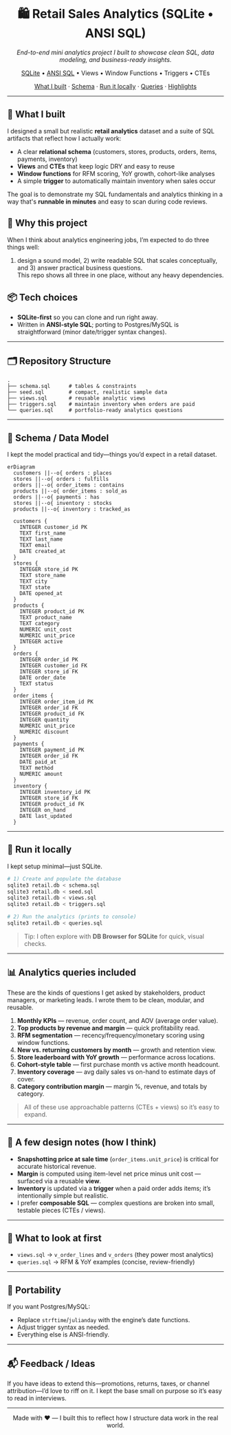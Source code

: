 
<!-- PROJECT HEADER -->
<h1 align="center">🛍️ Retail Sales Analytics (SQLite • ANSI SQL)</h1>
<p align="center">
  <em>End-to-end mini analytics project I built to showcase clean SQL, data modeling, and business-ready insights.</em>
</p>

<p align="center">
  <a href="https://www.sqlite.org/">SQLite</a> •
  <a href="https://en.wikipedia.org/wiki/SQL">ANSI SQL</a> •
  Views • Window Functions • Triggers • CTEs
</p>

<p align="center">
  <a href="#-what-i-built">What I built</a> ·
  <a href="#-schema--data-model">Schema</a> ·
  <a href="#-run-it-locally">Run it locally</a> ·
  <a href="#-analytics-queries-included">Queries</a> ·
  <a href="#-highlights--talking-points">Highlights</a>
</p>

---

## 🚀 What I built
I designed a small but realistic **retail analytics** dataset and a suite of SQL artifacts that reflect how I actually work:
- A clear **relational schema** (customers, stores, products, orders, items, payments, inventory)
- **Views** and **CTEs** that keep logic DRY and easy to reuse
- **Window functions** for RFM scoring, YoY growth, cohort-like analyses
- A simple **trigger** to automatically maintain inventory when sales occur

The goal is to demonstrate my SQL fundamentals and analytics thinking in a way that's **runnable in minutes** and easy to scan during code reviews.

## 🧭 Why this project
When I think about analytics engineering jobs, I’m expected to do three things well:
1) design a sound model, 2) write readable SQL that scales conceptually, and 3) answer practical business questions.  
This repo shows all three in one place, without any heavy dependencies.

## 📦 Tech choices
- **SQLite-first** so you can clone and run right away.
- Written in **ANSI-style SQL**; porting to Postgres/MySQL is straightforward (minor date/trigger syntax changes).

---

## 🗂️ Repository Structure
```
.
├── schema.sql      # tables & constraints
├── seed.sql        # compact, realistic sample data
├── views.sql       # reusable analytic views
├── triggers.sql    # maintain inventory when orders are paid
└── queries.sql     # portfolio-ready analytics questions
```

---

## 🧱 Schema / Data Model
I kept the model practical and tidy—things you’d expect in a retail dataset.

```mermaid
erDiagram
  customers ||--o{ orders : places
  stores ||--o{ orders : fulfills
  orders ||--o{ order_items : contains
  products ||--o{ order_items : sold_as
  orders ||--o{ payments : has
  stores ||--o{ inventory : stocks
  products ||--o{ inventory : tracked_as

  customers {
    INTEGER customer_id PK
    TEXT first_name
    TEXT last_name
    TEXT email
    DATE created_at
  }
  stores {
    INTEGER store_id PK
    TEXT store_name
    TEXT city
    TEXT state
    DATE opened_at
  }
  products {
    INTEGER product_id PK
    TEXT product_name
    TEXT category
    NUMERIC unit_cost
    NUMERIC unit_price
    INTEGER active
  }
  orders {
    INTEGER order_id PK
    INTEGER customer_id FK
    INTEGER store_id FK
    DATE order_date
    TEXT status
  }
  order_items {
    INTEGER order_item_id PK
    INTEGER order_id FK
    INTEGER product_id FK
    INTEGER quantity
    NUMERIC unit_price
    NUMERIC discount
  }
  payments {
    INTEGER payment_id PK
    INTEGER order_id FK
    DATE paid_at
    TEXT method
    NUMERIC amount
  }
  inventory {
    INTEGER inventory_id PK
    INTEGER store_id FK
    INTEGER product_id FK
    INTEGER on_hand
    DATE last_updated
  }
```

---

## 🧪 Run it locally
I kept setup minimal—just SQLite.

```bash
# 1) Create and populate the database
sqlite3 retail.db < schema.sql
sqlite3 retail.db < seed.sql
sqlite3 retail.db < views.sql
sqlite3 retail.db < triggers.sql

# 2) Run the analytics (prints to console)
sqlite3 retail.db < queries.sql
```

> Tip: I often explore with **DB Browser for SQLite** for quick, visual checks.

---

## 📊 Analytics queries included
These are the kinds of questions I get asked by stakeholders, product managers, or marketing leads. I wrote them to be clean, modular, and reusable.

1. **Monthly KPIs** — revenue, order count, and AOV (average order value).  
2. **Top products by revenue and margin** — quick profitability read.  
3. **RFM segmentation** — recency/frequency/monetary scoring using window functions.  
4. **New vs. returning customers by month** — growth and retention view.  
5. **Store leaderboard with YoY growth** — performance across locations.  
6. **Cohort-style table** — first purchase month vs active month headcount.  
7. **Inventory coverage** — avg daily sales vs on-hand to estimate days of cover.  
8. **Category contribution margin** — margin %, revenue, and totals by category.  

> All of these use approachable patterns (CTEs + views) so it’s easy to expand.

---

## 🧠 A few design notes (how I think)
- **Snapshotting price at sale time** (`order_items.unit_price`) is critical for accurate historical revenue.  
- **Margin** is computed using item-level net price minus unit cost — surfaced via a reusable **view**.  
- **Inventory** is updated via a **trigger** when a paid order adds items; it’s intentionally simple but realistic.  
- I prefer **composable SQL** — complex questions are broken into small, testable pieces (CTEs / views).

---

## 🏁 What to look at first
- `views.sql` → `v_order_lines` and `v_orders` (they power most analytics)
- `queries.sql` → RFM & YoY examples (concise, review-friendly)

---

## 🔧 Portability
If you want Postgres/MySQL:
- Replace `strftime`/`julianday` with the engine’s date functions.
- Adjust trigger syntax as needed.
- Everything else is ANSI-friendly.

---

## 📬 Feedback / Ideas
If you have ideas to extend this—promotions, returns, taxes, or channel attribution—I’d love to riff on it. I kept the base small on purpose so it’s easy to read in interviews.

---

<p align="center">Made with ❤️ — I built this to reflect how I structure data work in the real world.</p>
